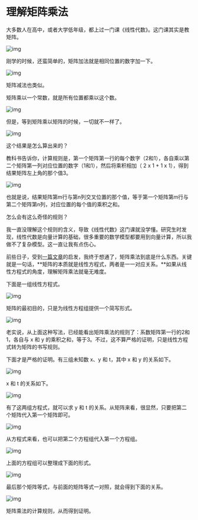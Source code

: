# 理解矩阵乘法

大多数人在高中，或者大学低年级，都上过一门课《线性代数》。这门课其实是教矩阵。

![img](http://www.ruanyifeng.com/blogimg/asset/2015/bg2015090114.jpg)

刚学的时候，还蛮简单的，矩阵加法就是相同位置的数字加一下。

![img](http://www.ruanyifeng.com/blogimg/asset/2015/bg2015090102.png)

矩阵减法也类似。

矩阵乘以一个常数，就是所有位置都乘以这个数。

![img](http://www.ruanyifeng.com/blogimg/asset/2015/bg2015090103.png)

但是，等到矩阵乘以矩阵的时候，一切就不一样了。

![img](http://www.ruanyifeng.com/blogimg/asset/2015/bg2015090104.png)

这个结果是怎么算出来的？

教科书告诉你，计算规则是，第一个矩阵第一行的每个数字（2和1），各自乘以第二个矩阵第一列对应位置的数字（1和1），然后将乘积相加（ 2 x 1 + 1 x 1），得到结果矩阵左上角的那个值3。

![img](http://www.ruanyifeng.com/blogimg/asset/2015/bg2015090105.gif)

也就是说，结果矩阵第m行与第n列交叉位置的那个值，等于第一个矩阵第m行与第二个矩阵第n列，对应位置的每个值的乘积之和。

怎么会有这么奇怪的规则？

我一直没理解这个规则的含义，导致《线性代数》这门课就没学懂。研究生时发现，线性代数是向量计算的基础，很多重要的数学模型都要用到向量计算，所以我做不了复杂模型。这一直让我有点伤心。

前些日子，受到[一篇文章](https://nolaymanleftbehind.wordpress.com/2011/07/10/linear-algebra-what-matrices-actually-are/)的启发，我终于想通了，矩阵乘法到底是什么东西。关键就是一句话，**矩阵的本质就是线性方程式，两者是一一对应关系。**如果从线性方程式的角度，理解矩阵乘法就毫无难度。

下面是一组线性方程式。

![img](http://www.ruanyifeng.com/blogimg/asset/2015/bg2015090106.png)

矩阵的最初目的，只是为线性方程组提供一个简写形式。

![img](http://www.ruanyifeng.com/blogimg/asset/2015/bg2015090107.png)

老实说，从上面这种写法，已经能看出矩阵乘法的规则了：系数矩阵第一行的2和1，各自与 x 和 y 的乘积之和，等于3。不过，这不算严格的证明，只是线性方程式转为矩阵的书写规则。

下面才是严格的证明。有三组未知数 x、y 和 t，其中 x 和 y 的关系如下。

![img](http://www.ruanyifeng.com/blogimg/asset/2015/bg2015090108.png)

x 和 t 的关系如下。

![img](http://www.ruanyifeng.com/blogimg/asset/2015/bg2015090109.png)

有了这两组方程式，就可以求 y 和 t 的关系。从矩阵来看，很显然，只要把第二个矩阵代入第一个矩阵即可。

![img](http://www.ruanyifeng.com/blogimg/asset/2015/bg2015090110.png)

从方程式来看，也可以把第二个方程组代入第一个方程组。

![img](http://www.ruanyifeng.com/blogimg/asset/2015/bg2015090111.png)

上面的方程组可以整理成下面的形式。

![img](http://www.ruanyifeng.com/blogimg/asset/2015/bg2015090112.png)

最后那个矩阵等式，与前面的矩阵等式一对照，就会得到下面的关系。

![img](http://www.ruanyifeng.com/blogimg/asset/2015/bg2015090113.png)

矩阵乘法的计算规则，从而得到证明。